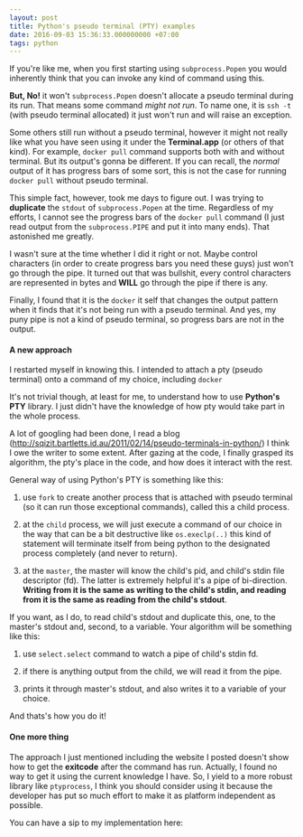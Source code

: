 ```yaml
---
layout: post
title: Python's pseudo terminal (PTY) examples
date: 2016-09-03 15:36:33.000000000 +07:00
tags: python
---
```

If you're like me, when you first starting using `subprocess.Popen` you would inherently think that you can invoke any kind of command using this.

**But, No!** it won't `subprocess.Popen` doesn't allocate a pseudo terminal during its run. That means some command *might not run*. To name one, it is `ssh -t` (with pseudo terminal allocated) it just won't run and will raise an exception.

Some others still run without a pseudo terminal, however it might not really like what you have seen using it under the **Terminal.app** (or others of that kind). For example, `docker pull` command supports both with and without terminal. But its output's gonna be different. If you can recall, the *normal* output of it has progress bars of some sort, this is not the case for running `docker pull` without pseudo terminal.

This simple fact, however, took me days to figure out. I was trying to **duplicate** the `stdout` of `subprocess.Popen` at the time. Regardless of my efforts, I cannot see the progress bars of the `docker pull` command (I just read output from the `subprocess.PIPE` and put it into many ends). That astonished me greatly. 

I wasn't sure at the time whether I did it right or not. Maybe control characters (in order to create progress bars you need these guys) just won't go through the pipe. It turned out that was bullshit, every control characters are represented in bytes and **WILL** go through the pipe if there is any.

Finally, I found that it is the `docker` it self that changes the output pattern when it finds that it's not being run with a pseudo terminal. And yes, my puny pipe is not a kind of pseudo terminal, so progress bars are not in the output.

#### A new approach

I restarted myself in knowing this. I intended to attach a pty (pseudo terminal) onto a command of my choice, including `docker`

It's not trivial though, at least for me, to understand how to use **Python's PTY** library. I just didn't have the knowledge of how pty would take part in the whole process.

A lot of googling had been done, I read a blog (http://sqizit.bartletts.id.au/2011/02/14/pseudo-terminals-in-python/) I think I owe the writer to some extent. After gazing at the code, I finally grasped its algorithm, the pty's place in the code, and how does it interact with the rest.

General way of using Python's PTY is something like this:

1. use `fork` to create another process that is attached with pseudo terminal (so it can run those exceptional commands), called this a child process. 

2. at the `child` process, we will just execute a command of our choice in the way that can be a bit destructive like `os.execlp(..)` this kind of statement will terminate itself from being python to the designated process completely (and never to return).

3. at the `master`, the master will know the child's pid, and child's stdin file descriptor (fd). The latter is extremely helpful it's a pipe of bi-direction. **Writing from it is the same as writing to the child's stdin, and reading from it is the same as reading from the child's stdout**.

If you want, as I do, to read child's stdout and duplicate this, one, to the master's stdout and, second, to a variable. Your algorithm will be something like this:

1. use `select.select` command to watch a pipe of child's stdin fd.

2. if there is anything output from the child, we will read it from the pipe.

3. prints it through master's stdout, and also writes it to a variable of your choice.

And thats's how you do it!

#### One more thing

The approach I just mentioned including the website I posted doesn't show how to get the **exitcode** after the command has run. Actually, I found no way to get it using the current knowledge I have. So, I yield to a more robust library like `ptyprocess`, I think you should consider using it because the developer has put so much effort to make it as platform independent as possible.

You can have a sip to my implementation here:

<script src="https://gist.github.com/phizaz/c161879e6996b0d05edce16dd6b2809f.js"></script>
